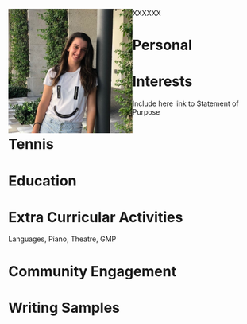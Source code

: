 <p>XXXXXX<img src="/images/headshot.jpg" width="250" height="250" align="left"><p>

<h1> Personal</h1>
<h1> Interests</h1>
Include here link to Statement of Purpose
<h1> Tennis</h1>
<h1> Education</h1>
<h1> Extra Curricular Activities</h1>
Languages, Piano, Theatre, GMP
<h1> Community Engagement</h1>
<h1> Writing Samples</h1>

